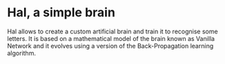 # Hal, a simple brain

Hal allows to create a custom artificial brain and train it to recognise some letters.
It is based on a mathematical model of the brain known as Vanilla Network and it evolves using a version of the Back-Propagation learning algorithm.
